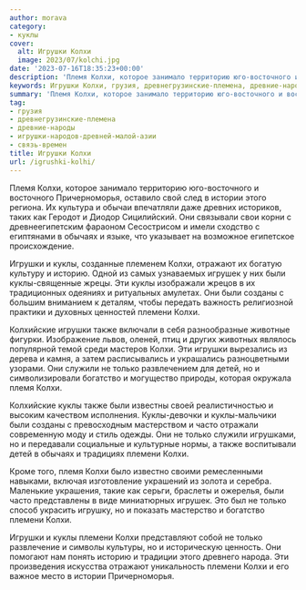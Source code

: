 ```yaml
---
author: morava
category:
- куклы
cover:
  alt: Игрушки Колхи
  image: 2023/07/kolchi.jpg
date: '2023-07-16T18:35:23+00:00'
description: 'Племя Колхи, которое занимало территорию юго-восточного и восточного Причерноморья, оставило свой след в истории этого региона. Их культура и обычаи...'
keywords: Игрушки Колхи, грузия, древнегрузинские-племена, древние-народы, игрушки-народов-древней-малой-азии, связь-времен, колхи, куклы, племени, игрушки, только, племя, также, восточного, причерноморья, истории, обычаях, отражают, историю, игрушек, созданы
summary: 'Племя Колхи, которое занимало территорию юго-восточного и восточного Причерноморья, оставило свой след в истории этого региона. Их культура и обычаи...'
tag:
- грузия
- древнегрузинские-племена
- древние-народы
- игрушки-народов-древней-малой-азии
- связь-времен
title: Игрушки Колхи
url: /igrushki-kolhi/
---
```


Племя Колхи, которое занимало территорию юго-восточного и восточного Причерноморья, оставило свой след в истории этого региона. Их культура и обычаи впечатляли даже древних историков, таких как Геродот и Диодор Сицилийский. Они связывали свои корни с древнеегипетским фараоном Сесострисом и имели сходство с египтянами в обычаях и языке, что указывает на возможное египетское происхождение.

Игрушки и куклы, созданные племенем Колхи, отражают их богатую культуру и историю. Одной из самых узнаваемых игрушек у них были куклы-священные жрецы. Эти куклы изображали жрецов в их традиционных одеяниях и ритуальных амулетах. Они были созданы с большим вниманием к деталям, чтобы передать важность религиозной практики и духовных ценностей племени Колхи.

Колхийские игрушки также включали в себя разнообразные животные фигурки. Изображение львов, оленей, птиц и других животных являлось популярной темой среди мастеров Колхи. Эти игрушки вырезались из дерева и камня, а затем расписывались и украшались разноцветными узорами. Они служили не только развлечением для детей, но и символизировали богатство и могущество природы, которая окружала племя Колхи.

Колхийские куклы также были известны своей реалистичностью и высоким качеством исполнения. Куклы-девочки и куклы-мальчики были созданы с превосходным мастерством и часто отражали современную моду и стиль одежды. Они не только служили игрушками, но и передавали социальные и культурные нормы, а также воспитывали детей в обычаях и традициях племени Колхи.

Кроме того, племя Колхи было известно своими ремесленными навыками, включая изготовление украшений из золота и серебра. Маленькие украшения, такие как серьги, браслеты и ожерелья, были часто представлены в виде миниатюрных игрушек. Это был не только способ украсить игрушку, но и показать мастерство и богатство племени Колхи.

Игрушки и куклы племени Колхи представляют собой не только развлечение и символы культуры, но и историческую ценность. Они помогают нам понять историю и традиции этого древнего народа. Эти произведения искусства отражают уникальность племени Колхи и его важное место в истории Причерноморья.